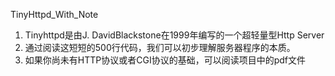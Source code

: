 TinyHttpd_With_Note

1. Tinyhttpd是由J. DavidBlackstone在1999年编写的一个超轻量型Http Server
2. 通过阅读这短短的500行代码，我们可以初步理解服务器程序的本质。
3. 如果你尚未有HTTP协议或者CGI协议的基础，可以阅读项目中的pdf文件

